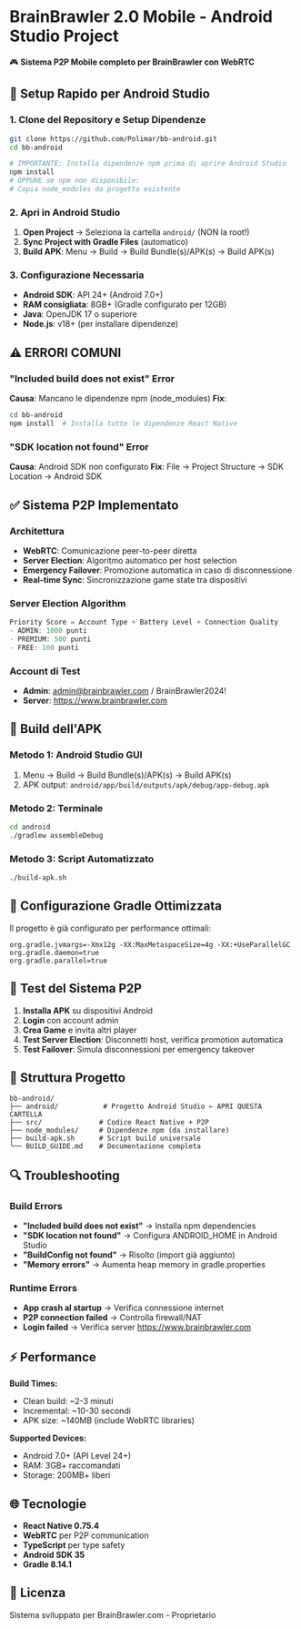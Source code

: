 # BrainBrawler 2.0 Mobile - Android Studio Project

🎮 **Sistema P2P Mobile completo per BrainBrawler con WebRTC**

## 🚀 Setup Rapido per Android Studio

### 1. Clone del Repository e Setup Dipendenze
```bash
git clone https://github.com/Polimar/bb-android.git
cd bb-android

# IMPORTANTE: Installa dipendenze npm prima di aprire Android Studio
npm install
# OPPURE se npm non disponibile:
# Copia node_modules da progetto esistente
```

### 2. Apri in Android Studio
1. **Open Project** → Seleziona la cartella `android/` (NON la root!)
2. **Sync Project with Gradle Files** (automatico)
3. **Build APK**: Menu → Build → Build Bundle(s)/APK(s) → Build APK(s)

### 3. Configurazione Necessaria
- **Android SDK**: API 24+ (Android 7.0+)
- **RAM consigliata**: 8GB+ (Gradle configurato per 12GB)
- **Java**: OpenJDK 17 o superiore
- **Node.js**: v18+ (per installare dipendenze)

## ⚠️ **ERRORI COMUNI**

### "Included build does not exist" Error
**Causa**: Mancano le dipendenze npm (node_modules)
**Fix**: 
```bash
cd bb-android
npm install  # Installa tutte le dipendenze React Native
```

### "SDK location not found" Error  
**Causa**: Android SDK non configurato
**Fix**: File → Project Structure → SDK Location → Android SDK

## ✅ Sistema P2P Implementato

### Architettura
- **WebRTC**: Comunicazione peer-to-peer diretta
- **Server Election**: Algoritmo automatico per host selection
- **Emergency Failover**: Promozione automatica in caso di disconnessione
- **Real-time Sync**: Sincronizzazione game state tra dispositivi

### Server Election Algorithm
```typescript
Priority Score = Account Type + Battery Level + Connection Quality
- ADMIN: 1000 punti
- PREMIUM: 500 punti  
- FREE: 100 punti
```

### Account di Test
- **Admin**: admin@brainbrawler.com / BrainBrawler2024!
- **Server**: https://www.brainbrawler.com

## 📱 Build dell'APK

### Metodo 1: Android Studio GUI
1. Menu → Build → Build Bundle(s)/APK(s) → Build APK(s)
2. APK output: `android/app/build/outputs/apk/debug/app-debug.apk`

### Metodo 2: Terminale
```bash
cd android
./gradlew assembleDebug
```

### Metodo 3: Script Automatizzato
```bash
./build-apk.sh
```

## 🔧 Configurazione Gradle Ottimizzata

Il progetto è già configurato per performance ottimali:
```properties
org.gradle.jvmargs=-Xmx12g -XX:MaxMetaspaceSize=4g -XX:+UseParallelGC
org.gradle.daemon=true
org.gradle.parallel=true
```

## 🎯 Test del Sistema P2P

1. **Installa APK** su dispositivi Android
2. **Login** con account admin
3. **Crea Game** e invita altri player
4. **Test Server Election**: Disconnetti host, verifica promotion automatica
5. **Test Failover**: Simula disconnessioni per emergency takeover

## 📂 Struttura Progetto

```
bb-android/
├── android/           # Progetto Android Studio ← APRI QUESTA CARTELLA
├── src/              # Codice React Native + P2P
├── node_modules/     # Dipendenze npm (da installare)
├── build-apk.sh      # Script build universale
└── BUILD_GUIDE.md    # Documentazione completa
```

## 🔍 Troubleshooting

### Build Errors
- **"Included build does not exist"** → Installa npm dependencies
- **"SDK location not found"** → Configura ANDROID_HOME in Android Studio
- **"BuildConfig not found"** → Risolto (import già aggiunto)
- **"Memory errors"** → Aumenta heap memory in gradle.properties

### Runtime Errors
- **App crash al startup** → Verifica connessione internet
- **P2P connection failed** → Controlla firewall/NAT
- **Login failed** → Verifica server https://www.brainbrawler.com

## ⚡ Performance

**Build Times:**
- Clean build: ~2-3 minuti
- Incremental: ~10-30 secondi
- APK size: ~140MB (include WebRTC libraries)

**Supported Devices:**
- Android 7.0+ (API Level 24+)
- RAM: 3GB+ raccomandati
- Storage: 200MB+ liberi

## 🌐 Tecnologie

- **React Native 0.75.4**
- **WebRTC** per P2P communication
- **TypeScript** per type safety
- **Android SDK 35**
- **Gradle 8.14.1**

## 📝 Licenza

Sistema sviluppato per BrainBrawler.com - Proprietario
